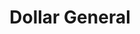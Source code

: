 ---
title: "Dollar General"
url: /mooresville/dollar-general-oakridge-farm-highway/
shop: Kramladen
---